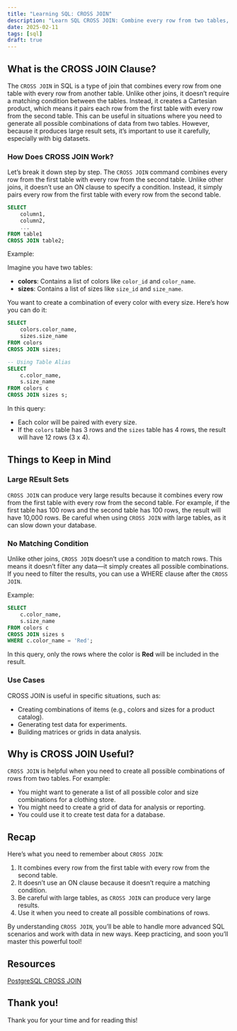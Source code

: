 ```yaml
---
title: "Learning SQL: CROSS JOIN"
description: "Learn SQL CROSS JOIN: Combine every row from two tables, create all possible combinations, and understand its use cases for data analysis."
date: 2025-02-11
tags: [sql]
draft: true
---
```


## What is the CROSS JOIN Clause?

The `CROSS JOIN` in SQL is a type of join that combines every row from one table with every row from another table. Unlike other joins, it doesn’t require a matching condition between the tables. Instead, it creates a Cartesian product, which means it pairs each row from the first table with every row from the second table. This can be useful in situations where you need to generate all possible combinations of data from two tables. However, because it produces large result sets, it’s important to use it carefully, especially with big datasets.

### How Does CROSS JOIN Work?

Let’s break it down step by step. The `CROSS JOIN` command combines every row from the first table with every row from the second table. Unlike other joins, it doesn’t use an ON clause to specify a condition. Instead, it simply pairs every row from the first table with every row from the second table.

```sql
SELECT 
    column1, 
    column2, 
    ...  
FROM table1  
CROSS JOIN table2;
```

Example:

Imagine you have two tables:

- **colors**: Contains a list of colors like `color_id` and `color_name`.
- **sizes**: Contains a list of sizes like `size_id` and `size_name`.

You want to create a combination of every color with every size. Here’s how you can do it:

```sql
SELECT 
    colors.color_name, 
    sizes.size_name  
FROM colors  
CROSS JOIN sizes;

-- Using Table Alias
SELECT 
    c.color_name, 
    s.size_name  
FROM colors c  
CROSS JOIN sizes s;
```

In this query:

- Each color will be paired with every size.
- If the `colors` table has 3 rows and the `sizes` table has 4 rows, the result will have 12 rows (3 x 4).

## Things to Keep in Mind

### Large REsult Sets

`CROSS JOIN` can produce very large results because it combines every row from the first table with every row from the second table. For example, if the first table has 100 rows and the second table has 100 rows, the result will have 10,000 rows. Be careful when using `CROSS JOIN` with large tables, as it can slow down your database.

### No Matching Condition

Unlike other joins, `CROSS JOIN` doesn’t use a condition to match rows. This means it doesn’t filter any data—it simply creates all possible combinations. If you need to filter the results, you can use a WHERE clause after the `CROSS JOIN`.

Example:

```sql
SELECT 
    c.color_name, 
    s.size_name  
FROM colors c  
CROSS JOIN sizes s  
WHERE c.color_name = 'Red';
```

In this query, only the rows where the color is **Red** will be included in the result.

### Use Cases

CROSS JOIN is useful in specific situations, such as:

- Creating combinations of items (e.g., colors and sizes for a product catalog).
- Generating test data for experiments.
- Building matrices or grids in data analysis.

## Why is CROSS JOIN Useful?

`CROSS JOIN` is helpful when you need to create all possible combinations of rows from two tables. For example:

- You might want to generate a list of all possible color and size combinations for a clothing store.
- You might need to create a grid of data for analysis or reporting.
- You could use it to create test data for a database.

## Recap

Here’s what you need to remember about `CROSS JOIN`:

1. It combines every row from the first table with every row from the second table.
2. It doesn’t use an ON clause because it doesn’t require a matching condition.
3. Be careful with large tables, as `CROSS JOIN` can produce very large results.
4. Use it when you need to create all possible combinations of rows.

By understanding `CROSS JOIN`, you’ll be able to handle more advanced SQL scenarios and work with data in new ways. Keep practicing, and soon you’ll master this powerful tool!

## Resources

[PostgreSQL CROSS JOIN](https://neon.tech/postgresql/postgresql-tutorial/postgresql-cross-join)

## Thank you!

Thank you for your time and for reading this!